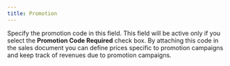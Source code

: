 ```yaml
---
title: Promotion
---
```





Specify the promotion code  in this field. This field will be active only if you select the **Promotion Code Required** check box. By  attaching this code in the sales document you can define prices specific  to promotion campaigns and keep track of revenues due to promotion campaigns.
